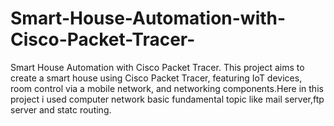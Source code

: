 # Smart-House-Automation-with-Cisco-Packet-Tracer-
Smart House Automation with Cisco Packet Tracer. This project aims to create a smart house using Cisco Packet Tracer, featuring IoT devices, room control via a mobile network, and networking components.Here in this project i used computer network basic fundamental topic like mail server,ftp server and statc routing.

